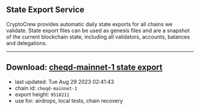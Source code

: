 ## State Export Service
CryptoCrew provides automatic daily state exports for all chains we validate. State export files can be used as genesis files and are a snapshot of the current blockchain state, including all validators, accounts, balances and delegations.

---
**Download: [cheqd-mainnet-1 state export](https://dl.ccvalidators.com/SERVICE/cheqd/cheqd-mainnet-1_export_9518211.json)**
---

- last updated: Tue Aug 29 2023 02:41:43
- chain id: `cheqd-mainnet-1`
- export height: `9518211`
- use for: airdrops, local tests, chain recovery
